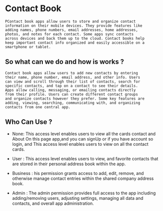 # Contact Book
    PContact book apps allow users to store and organize contact
    information on their mobile devices. They provide features like
    adding names, phone numbers, email addresses, home addresses,
    photos, and notes for each contact. Some apps sync contacts
    across devices and back them up to the cloud. Contact books help
    keep important contact info organized and easily accessible on a
    smartphone or tablet.

## So what can we do and how is works ?

    Contact book apps allow users to add new contacts by entering
    their name, phone number, email address, and other info. Users
    can view and scroll through their list of contacts, search for
    specific contacts, and tap on a contact to see their details.
    Apps allow calling, messaging, or emailing contacts directly
    from their profile. Users can create different contact groups
    and organize contacts however they prefer. Some key features are
    adding, viewing, searching, communicating with, and organizing
    contacts from one central app.

## Who Can Use ?

- None: This access level enables users to view all the cards contact 
    and About On this page app,and you can signUp or if you have account so login,
    and This access level enables users to view on all the contact cards.

- User : This access level enables users to view, and favorite contacts that are 
    stored  in their personal address book within the app.

- Business : his permission grants access to add, edit, remove, and otherwise
    manage contact entries within the shared company address book.

- Admin : The admin permission provides full access to the app including 
    adding/removing users, adjusting settings, managing all data and contacts, and overall app administration.

